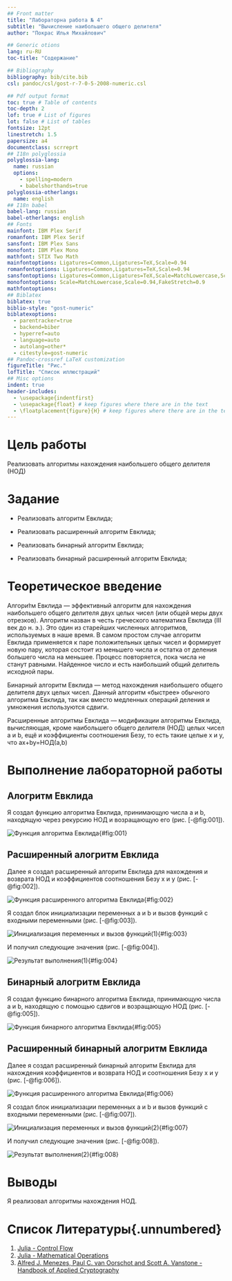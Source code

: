 ```yaml
---
## Front matter
title: "Лабораторна работа № 4"
subtitle: "Вычисление наибольшего общего делителя"
author: "Покрас Илья Михайлович"

## Generic otions
lang: ru-RU
toc-title: "Содержание"

## Bibliography
bibliography: bib/cite.bib
csl: pandoc/csl/gost-r-7-0-5-2008-numeric.csl

## Pdf output format
toc: true # Table of contents
toc-depth: 2
lof: true # List of figures
lot: false # List of tables
fontsize: 12pt
linestretch: 1.5
papersize: a4
documentclass: scrreprt
## I18n polyglossia
polyglossia-lang:
  name: russian
  options:
	- spelling=modern
	- babelshorthands=true
polyglossia-otherlangs:
  name: english
## I18n babel
babel-lang: russian
babel-otherlangs: english
## Fonts
mainfont: IBM Plex Serif
romanfont: IBM Plex Serif
sansfont: IBM Plex Sans
monofont: IBM Plex Mono
mathfont: STIX Two Math
mainfontoptions: Ligatures=Common,Ligatures=TeX,Scale=0.94
romanfontoptions: Ligatures=Common,Ligatures=TeX,Scale=0.94
sansfontoptions: Ligatures=Common,Ligatures=TeX,Scale=MatchLowercase,Scale=0.94
monofontoptions: Scale=MatchLowercase,Scale=0.94,FakeStretch=0.9
mathfontoptions:
## Biblatex
biblatex: true
biblio-style: "gost-numeric"
biblatexoptions:
  - parentracker=true
  - backend=biber
  - hyperref=auto
  - language=auto
  - autolang=other*
  - citestyle=gost-numeric
## Pandoc-crossref LaTeX customization
figureTitle: "Рис."
lofTitle: "Список иллюстраций"
## Misc options
indent: true
header-includes:
  - \usepackage{indentfirst}
  - \usepackage{float} # keep figures where there are in the text
  - \floatplacement{figure}{H} # keep figures where there are in the text
---
```


# Цель работы

Реализовать алгоритмы нахождения наибольшего общего делителя (НОД)

# Задание

- Реализовать алгоритм Евклида;

- Реализовать расширенный алгоритм Евклида;

- Реализовать бинарный алгоритм Евклида;

- Реализовать бинарный расширенный алгоритм Евклида;


# Теоретическое введение

Алгори́тм Евклида — эффективный алгоритм для нахождения наибольшего общего делителя двух целых чисел (или общей меры двух отрезков). Алгоритм назван в честь греческого математика Евклида (III век до н. э.). Это один из старейших численных алгоритмов, используемых в наше время. В самом простом случае алгоритм Евклида применяется к паре положительных целых чисел и формирует новую пару, которая состоит из меньшего числа и остатка от деления большего числа на меньшее. Процесс повторяется, пока числа не станут равными. Найденное число и есть наибольший общий делитель исходной пары.

Бинарный алгоритм Евклида — метод нахождения наибольшего общего делителя двух целых чисел. Данный алгоритм «быстрее» обычного алгоритма Евклида, так как вместо медленных операций деления и умножения используются сдвиги.

Расширенные алгоритмы Евклида — модификации алгоритмы Евклида, вычисляющая, кроме наибольшего общего делителя (НОД) целых чисел 
a и  b, ещё и коэффициенты соотношения Безу, то есть такие целые  x и  y, что ax+by=НОД(a,b)

# Выполнение лабораторной работы

## Алогритм Евклида

Я создал функцию алгоритма Евклида, принимающую числа a и b, находящую через рекурсию НОД и возращающую его (рис. [-@fig:001]).

![Функция алгоритма Евклида](./images/gcd_1.png){#fig:001}

## Расширенный алогритм Евклида

Далее я создал расширенный алгоритм Евклида для нахождения и возврата НОД и коэффициентов соотношения Безу x и y (рис. [-@fig:002]).

![Функция расширенного алгоритма Евклида](./images/gcd_2.png){#fig:002}

Я создал блок инициализации переменных a и b и вызов функций с входными переменными (рис. [-@fig:003]).

![Инициализация переменных и вызов функций(1)](./images/gcd_3.png){#fig:003}

И получил следующие значения (рис. [-@fig:004]).

![Результат выполнения(1)](./images/gcd_result.png){#fig:004}

## Бинарный алогритм Евклида

Я создал функцию бинарного алгоритма Евклида, принимающую числа a и b, находящую с помощью сдвигов и возращающую НОД (рис. [-@fig:005]).

![Функция бинарного алгоритма Евклида](./images/gcd_bin_1.png){#fig:005}

## Расширенный бинарный алогритм Евклида

Далее я создал расширенный бинарный алгоритм Евклида для нахождения коэффициентов и возврата НОД и соотношения Безу x и y (рис. [-@fig:006]).

![Функция расширенного алгоритма Евклида](./images/gcd_bin_2.png){#fig:006}

Я создал блок инициализации переменных a и b и вызов функций с входными переменными (рис. [-@fig:007]).

![Инициализация переменных и вызов функций(2)](./images/gcd_bin_3.png){#fig:007}

И получил следующие значения (рис. [-@fig:008]).

![Результат выполнения(2)](./images/gcd_result.png){#fig:008}

# Выводы

Я реализовал алгоритмы нахождения НОД.

# Список Литературы{.unnumbered}

1. [Julia - Control Flow](https://docs.julialang.org/en/v1/manual/control-flow/)
2. [Julia - Mathematical Operations](https://docs.julialang.org/en/v1/manual/mathematical-operations/)
3. [Alfred J. Menezes, Paul C. van Oorschot and Scott A. Vanstone - Handbook of Applied Cryptography](https://cacr.uwaterloo.ca/hac/)

